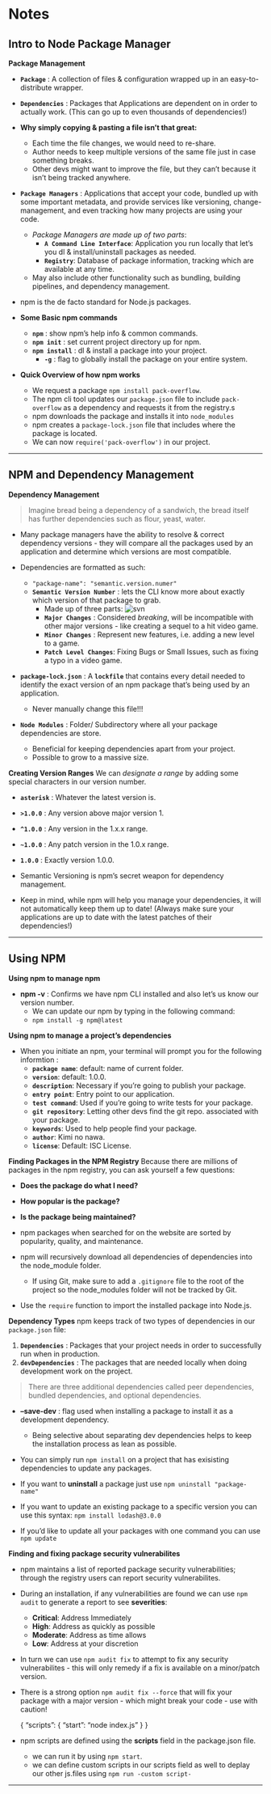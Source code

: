 **Notes**
=========

**Intro to Node Package Manager**
---------------------------------

**Package Management**

-   **`Package`** : A collection of files & configuration wrapped up in an easy-to-distribute wrapper.

-   **`Dependencies`** : Packages that Applications are dependent on in order to actually work. (This can go up to even thousands of dependencies!)

-   **Why simply copying & pasting a file isn’t that great:**

    -   Each time the file changes, we would need to re-share.
    -   Author needs to keep multiple versions of the same file just in case something breaks.
    -   Other devs might want to improve the file, but they can’t because it isn’t being tracked anywhere.

-   **`Package Managers`** : Applications that accept your code, bundled up with some important metadata, and provide services like versioning, change-management, and even tracking how many projects are using your code.

    -   *Package Managers are made up of two parts*:
        -   **`A Command Line Interface`**: Application you run locally that let’s you dl & install/uninstall packages as needed.
        -   **`Registry`**: Database of package information, tracking which are available at any time.
    -   May also include other functionality such as bundling, building pipelines, and dependency management.

-   npm is the de facto standard for Node.js packages.

-   **Some Basic npm commands**

    -   **`npm`** : show npm’s help info & common commands.
    -   **`npm init`** : set current project directory up for npm.
    -   **`npm install`** : dl & install a package into your project.
        -   **`-g`** : flag to globally install the package on your entire system.

-   **Quick Overview of how npm works**
    -   We request a package `npm install pack-overflow`.
    -   The npm cli tool updates our `package.json` file to include `pack-overflow` as a dependency and requests it from the registry.s
    -   npm downloads the package and installs it into `node_modules`
    -   npm creates a `package-lock.json` file that includes where the package is located.
    -   We can now `require('pack-overflow')` in our project.

------------------------------------------------------------------------

**NPM and Dependency Management**
---------------------------------

**Dependency Management**

> Imagine bread being a dependency of a sandwich, the bread itself has further dependencies such as flour, yeast, water.

-   Many package managers have the ability to resolve & correct dependency versions - they will compare all the packages used by an application and determine which versions are most compatible.

-   Dependencies are formatted as such:

    -   `"package-name": "semantic.version.numer"`
    -   **`Semantic Version Number`** : lets the CLI know more about exactly which version of that package to grab.
        -   Made up of three parts: ![svn](https://assets.aaonline.io/Module-JavaScript/npm/assets/image-npm-semver.svg)
        -   **`Major Changes`** : Considered *breaking*, will be incompatible with other major versions - like creating a sequel to a hit video game.
        -   **`Minor Changes`** : Represent new features, i.e. adding a new level to a game.
        -   **`Patch Level Changes`**: Fixing Bugs or Small Issues, such as fixing a typo in a video game.

-   **`package-lock.json`** : A **`lockfile`** that contains every detail needed to identify the exact version of an npm package that’s being used by an application.

    -   Never manually change this file!!!

-   **`Node Modules`** : Folder/ Subdirectory where all your package dependencies are store.
    -   Beneficial for keeping dependencies apart from your project.
    -   Possible to grow to a massive size.

**Creating Version Ranges** We can *designate a range* by adding some special characters in our version number.

-   **`asterisk`** : Whatever the latest version is.
-   **`>1.0.0`** : Any version above major version 1.
-   **`^1.0.0`** : Any version in the 1.x.x range.
-   **`~1.0.0`** : Any patch version in the 1.0.x range.
-   **`1.0.0`** : Exactly version 1.0.0.

-   Semantic Versioning is npm’s secret weapon for dependency management.

-   Keep in mind, while npm will help you manage your dependencies, it will not automatically keep them up to date! (Always make sure your applications are up to date with the latest patches of their dependencies!)

------------------------------------------------------------------------

**Using NPM**
-------------

**Using npm to manage npm**

-   **npm -v** : Confirms we have npm CLI installed and also let’s us know our version number.
    -   We can update our npm by typing in the following command:
    -   `npm install -g npm@latest`

**Using npm to manage a project’s dependencies**

-   When you initiate an npm, your terminal will prompt you for the following informtion :
    -   **`package name`**: default: name of current folder.
    -   **`version`**: default: 1.0.0.
    -   **`description`**: Necessary if you’re going to publish your package.
    -   **`entry point`**: Entry point to our application.
    -   **`test command`**: Used if you’re going to write tests for your package.
    -   **`git repository`**: Letting other devs find the git repo. associated with your package.
    -   **`keywords`**: Used to help people find your package.
    -   **`author`**: Kimi no nawa.
    -   **`license`**: Default: ISC License.

**Finding Packages in the NPM Registry** Because there are millions of packages in the npm registry, you can ask yourself a few questions:

-   **Does the package do what I need?**
-   **How popular is the package?**
-   **Is the package being maintained?**

-   npm packages when searched for on the website are sorted by popularity, quality, and maintenance.

-   npm will recursively download all dependencies of dependencies into the node\_module folder.

    -   If using Git, make sure to add a `.gitignore` file to the root of the project so the node\_modules folder will not be tracked by Git.

-   Use the `require` function to import the installed package into Node.js.

**Dependency Types** npm keeps track of two types of dependencies in our `package.json` file:

1.  **`Dependencies`** : Packages that your project needs in order to successfully run when in production.
2.  **`devDependencies`** : The packages that are needed locally when doing development work on the project.

> There are three additional dependencies called peer dependencies, bundled dependencies, and optional dependencies.

-   **–save-dev** : flag used when installing a package to install it as a development dependency.

    -   Being selective about separating dev dependencies helps to keep the installation process as lean as possible.

-   You can simply run `npm install` on a project that has exisisting dependencies to update any packages.

-   If you want to **uninstall** a package just use `npm uninstall "package-name"`

-   If you want to update an existing package to a specific version you can use this syntax: `npm install lodash@3.0.0`

-   If you’d like to update all your packages with one command you can use `npm update`

**Finding and fixing package security vulnerabilites**

-   npm maintains a list of reported package security vulnerabilities; through the registry users can report security vulnerabilites.
-   During an installation, if any vulnerabilities are found we can use `npm audit` to generate a report to see **severities**:

    -   **Critical**: Address Immediately
    -   **High**: Address as quickly as possible
    -   **Moderate**: Address as time allows
    -   **Low**: Address at your discretion

-   In turn we can use `npm audit fix` to attempt to fix any security vulnerabilites - this will only remedy if a fix is available on a minor/patch version.

-   There is a strong option `npm audit fix --force` that will fix your package with a major version - which might break your code - use with caution!

    { “scripts”: { “start”: “node index.js” } }

-   npm scripts are defined using the **scripts** field in the package.json file.
    -   we can run it by using `npm start`.
    -   we can define custom scripts in our scripts field as well to deplay our other js.files using `npm run -custom script-`

------------------------------------------------------------------------
